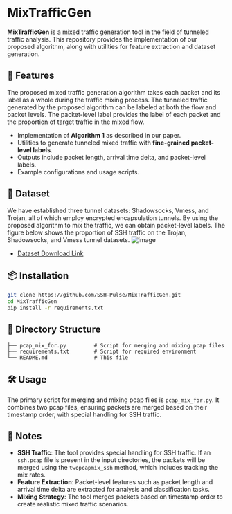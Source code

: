 # MixTrafficGen

**MixTrafficGen** is a mixed traffic generation tool in the field of tunneled traffic analysis. This repository provides the implementation of our proposed algorithm, along with utilities for feature extraction and dataset generation.

## 🚀 Features
The proposed mixed traffic generation algorithm takes each packet and its label as a whole during the traffic mixing process. The tunneled traffic generated by the proposed algorithm can be labeled at both the flow and packet levels. The packet-level label provides the label of each packet and the proportion of target traffic in the mixed flow. 

- Implementation of **Algorithm 1** as described in our paper.
- Utilities to generate tunneled mixed traffic with **fine-grained packet-level labels**.
- Outputs include packet length, arrival time delta, and packet-level labels.
- Example configurations and usage scripts.

## 🚀 Dataset
We have established three tunnel datasets: Shadowsocks, Vmess, and Trojan, all of which employ encrypted encapsulation tunnels. By using the proposed algorithm to mix the traffic, we can obtain packet-level labels. The figure below shows the proportion of SSH traffic on the Trojan, Shadowsocks, and Vmess tunnel datasets.
![image](https://github.com/user-attachments/assets/5e058633-683d-451b-b795-3a3123fe2d8c)

- [Dataset Download Link](https://drive.google.com/drive/folders/1NMGLJ12LbhFJbVLc8550gjw-Y62RNNJH?usp=sharing)


## 📦 Installation

```bash
git clone https://github.com/SSH-Pulse/MixTrafficGen.git
cd MixTrafficGen
pip install -r requirements.txt
```

## 📝 Directory Structure

```
├── pcap_mix_for.py         # Script for merging and mixing pcap files
├── requirements.txt        # Script for required environment
└── README.md               # This file
```

## 🛠 Usage

The primary script for merging and mixing pcap files is `pcap_mix_for.py`. It combines two pcap files, ensuring packets are merged based on their timestamp order, with special handling for SSH traffic.


## 📜 Notes

- **SSH Traffic**: The tool provides special handling for SSH traffic. If an `ssh.pcap` file is present in the input directories, the packets will be merged using the `twopcapmix_ssh` method, which includes tracking the mix rates.
- **Feature Extraction**: Packet-level features such as packet length and arrival time delta are extracted for analysis and classification tasks.
- **Mixing Strategy**: The tool merges packets based on timestamp order to create realistic mixed traffic scenarios.


